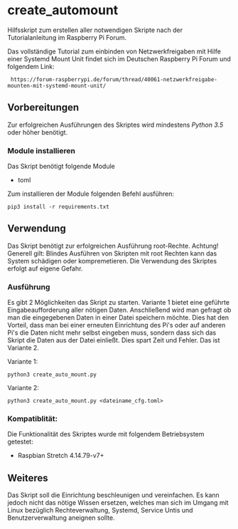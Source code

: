 # create_automount
Hilfsskript zum erstellen aller notwendigen Skripte nach der Tutorialanleitung im Raspberry Pi Forum.

Das vollständige Tutorial zum einbinden von Netzwerkfreigaben mit Hilfe einer Systemd Mount Unit findet sich im 
Deutschen Raspberry Pi Forum und folgendem Link:
     
     https://forum-raspberrypi.de/forum/thread/40061-netzwerkfreigabe-mounten-mit-systemd-mount-unit/

## Vorbereitungen
Zur erfolgreichen Ausführungen des Skriptes wird mindestens _Python 3.5_ oder höher benötigt.

### Module installieren
Das Skript benötigt folgende Module 
* toml

Zum installieren der Module folgenden Befehl ausführen:

    pip3 install -r requirements.txt
    
## Verwendung
Das Skript benötigt zur erfolgreichen Ausführung root-Rechte.
Achtung! Generell gilt: Blindes Ausführen von Skripten mit root Rechten kann das System schädigen oder kompremetieren.
Die Verwendung des Skriptes erfolgt auf eigene Gefahr.

### Ausführung
Es gibt 2 Möglichkeiten das Skript zu starten.
Variante 1 bietet eine geführte Eingabeaufforderung aller nötigen Daten. Anschließend wird man gefragt ob man die
eingegebenen Daten in einer Datei speichern möchte. Dies hat den Vorteil, dass man bei einer erneuten Einrichtung des 
Pi's oder auf anderen Pi's die Daten nicht mehr selbst eingeben muss, sondern dass sich das Skript die Daten aus der 
Datei einließt. Dies spart Zeit und Fehler. Das ist Variante 2.

Variante 1:  

    python3 create_auto_mount.py
    
Variante 2:

    python3 create_auto_mount.py <dateiname_cfg.toml>

### Kompatiblität:
Die Funktionalität des Skriptes wurde mit folgendem Betriebsystem getestet:
* Raspbian Stretch 4.14.79-v7+

## Weiteres
Das Skript soll die Einrichtung beschleunigen und vereinfachen. Es kann jedoch nicht das nötige Wissen ersetzen, welches
man sich im Umgang mit Linux bezüglich Rechteverwaltung, Systemd, Service Untis und Benutzerverwaltung
aneignen sollte.
